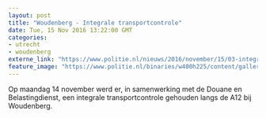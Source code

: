 ```yaml
---
layout: post
title: "Woudenberg - Integrale transportcontrole"
date: Tue, 15 Nov 2016 13:22:00 GMT
categories: 
- utrecht 
- woudenberg 
externe_link: "https://www.politie.nl/nieuws/2016/november/15/03-integrale-transportcontrole.html"
feature_image: "https://www.politie.nl/binaries/w400h225/content/gallery/politie/nieuws/2016/november/03-mn/transportcontrole.jpg"
---
```


Op maandag 14 november werd er, in samenwerking met de Douane en Belastingdienst, een integrale transportcontrole gehouden langs de A12 bij Woudenberg.
